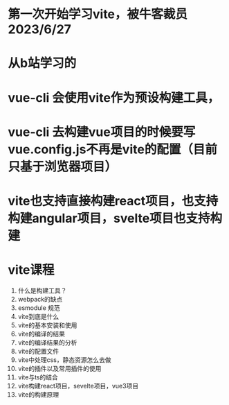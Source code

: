 # 第一次开始学习vite，被牛客裁员 2023/6/27
# 从b站学习的

# vue-cli 会使用vite作为预设构建工具，
# vue-cli 去构建vue项目的时候要写vue.config.js不再是vite的配置（目前只基于浏览器项目）
# vite也支持直接构建react项目，也支持构建angular项目，svelte项目也支持构建

# vite课程
1. 什么是构建工具？
2. webpack的缺点
3. esmodule 规范
4. vite到底是什么
5. vite的基本安装和使用
6. vite的编译的结果
7. vite的编译结果的分析
8. vite的配置文件
9. vite中处理css，静态资源怎么去做
10. vite的插件以及常用插件的使用
11. vite与ts的结合
12. vite构建react项目，sevelte项目，vue3项目
13. vite的构建原理

